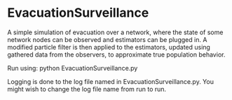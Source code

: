 # EvacuationSurveillance
A simple simulation of evacuation over a network, where the state of some network nodes can be observed and estimators can be plugged in. A modified particle filter is then applied to the estimators, updated using gathered data from the observers, to approximate true population behavior.

Run using:
python EvacuationSurveillance.py

Logging is done to the log file named in EvacuationSurveillance.py. You might wish to change the log file name from run to run.
